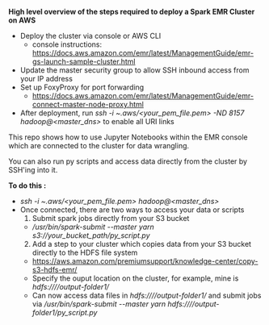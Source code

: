 **High level overview of the steps required to deploy a Spark EMR Cluster on AWS**

* Deploy the cluster via console or AWS CLI
  * console instructions: <https://docs.aws.amazon.com/emr/latest/ManagementGuide/emr-gs-launch-sample-cluster.html>
* Update the master security group to allow SSH inbound access from your IP address
* Set up FoxyProxy for port forwarding
  * https://docs.aws.amazon.com/emr/latest/ManagementGuide/emr-connect-master-node-proxy.html
* After deployment, run *ssh -i ~.aws/<your_pem_file.pem> -ND 8157 hadoop@<master_dns>* to enable all URI links


This repo shows how to use Jupyter Notebooks within the EMR console which are connected to the cluster for data wrangling.

You can also run py scripts and access data directly from the cluster by SSH'ing into it.

**To do this :**

* *ssh -i ~.aws/<your_pem_file.pem> hadoop@<master_dns>*
* Once connected, there are two ways to access your data or scripts
  1. Submit spark jobs directly from your S3 bucket
    * */usr/bin/spark-submit --master yarn s3://your_bucket_path/py_script.py*
  2. Add a step to your cluster which copies data from your S3 bucket directly to the HDFS file system
    * <https://aws.amazon.com/premiumsupport/knowledge-center/copy-s3-hdfs-emr/>
    * Specify the ouput location on the cluster, for example, mine is *hdfs:////output-folder1/*
    * Can now access data files in *hdfs:////output-folder1/* and submit jobs via */usr/bin/spark-submit --master yarn hdfs:////output-folder1/py_script.py*
